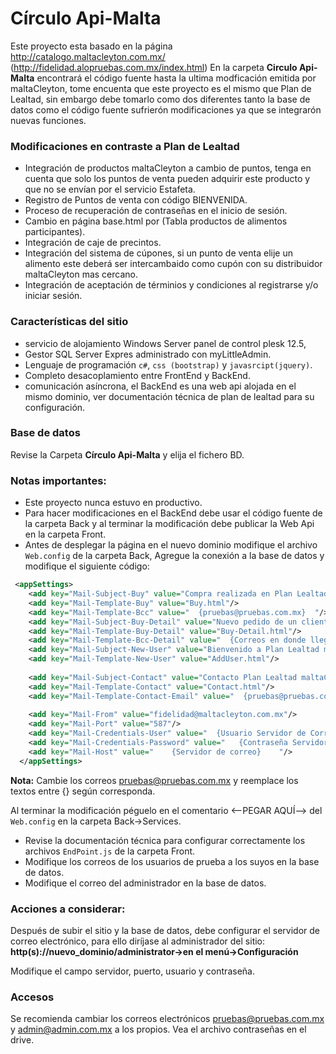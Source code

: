 # Círculo Api-Malta
Este proyecto esta basado en la página http://catalogo.maltacleyton.com.mx/ (http://fidelidad.alopruebas.com.mx/index.html)
En la carpeta **Circulo Api-Malta** encontrará el código fuente hasta la ultima modficación emitida por maltaCleyton, tome encuenta que 
este proyecto es el mismo que Plan de Lealtad, sin embargo debe tomarlo  como dos diferentes tanto la base de datos como el código fuente sufrierón modificaciones ya que se integrarón nuevas funciones.

### Modificaciones en contraste a Plan de Lealtad

- Integración de productos maltaCleyton a cambio de puntos, tenga en cuenta que solo los puntos de venta pueden adquirir este producto y que no se envían por el servicio Estafeta.
- Registro de Puntos de venta con código BIENVENIDA.
- Proceso de recuperación de contraseñas en el inicio de sesión.
- Cambio en página base.html por (Tabla productos de alimentos participantes).
- Integración de caje de precintos.
- Integración del sistema de cúpones, si un punto de venta elije un alimento este deberá ser intercambaido como cupón con su distribuidor maltaCleyton mas cercano.
- Integración de aceptación de términios y condiciones al registrarse y/o iniciar sesión.

### Características del sitio

- servicio de alojamiento Windows Server panel de control plesk 12.5,
- Gestor SQL Server Expres administrado con myLittleAdmin.
- Lenguaje de programación `c#`, `css (bootstrap)` y `javasrcipt(jquery)`.
- Completo desacoplamiento entre FrontEnd y BackEnd.
- comunicación asíncrona, el BackEnd es una web api alojada en el mismo dominio, ver documentación técnica de plan de lealtad para su configuración.

### Base de datos
Revise la Carpeta **Círculo Api-Malta** y elija el fichero BD.

### Notas importantes:

- Este proyecto nunca estuvo en productivo.
- Para hacer modificaciones en el BackEnd debe usar el código fuente de la carpeta Back y al terminar la modificación debe publicar la Web Api en la carpeta Front.
- Antes de desplegar la página en el nuevo dominio modifique el archivo `Web.config` de la carpeta Back, Agregue la conexión a la base de datos y modifique el siguiente código:
```xml
 <appSettings>
    <add key="Mail-Subject-Buy" value="Compra realizada en Plan Lealtad maltaCleyton. "/>
    <add key="Mail-Template-Buy" value="Buy.html"/>
    <add key="Mail-Template-Bcc" value="  {pruebas@pruebas.com.mx}  "/>
    <add key="Mail-Subject-Buy-Detail" value="Nuevo pedido de un cliente. "/>
    <add key="Mail-Template-Buy-Detail" value="Buy-Detail.html"/>
    <add key="Mail-Template-Bcc-Detail" value="  {Correos en donde llegarán los correos de detalles de compra}  "/>
    <add key="Mail-Subject-New-User" value="Bienvenido a Plan Lealtad maltaCleyton"/>
    <add key="Mail-Template-New-User" value="AddUser.html"/>
    
    <add key="Mail-Subject-Contact" value="Contacto Plan Lealtad maltaCleyton"/>
    <add key="Mail-Template-Contact" value="Contact.html"/>
    <add key="Mail-Template-Contact-Email" value="  {pruebas@pruebas.com.mx}  "/>
	  
    <add key="Mail-From" value="fidelidad@maltacleyton.com.mx"/>
    <add key="Mail-Port" value="587"/>
    <add key="Mail-Credentials-User" value="  {Usuario Servidor de Correo}  "/>
    <add key="Mail-Credentials-Password" value="   {Contraseña Servidor de Correo}  "/>
    <add key="Mail-Host" value="    {Servidor de correo}    "/>
  </appSettings>
```
**Nota:** Cambie los correos pruebas@pruebas.com.mx y reemplace los textos entre {} según corresponda.

Al terminar la modificación péguelo en el comentario <--PEGAR AQUÍ--> del `Web.config` en la carpeta Back->Services.
- Revise la documentación técnica para configurar correctamente los archivos `EndPoint.js` de la carpeta Front.
- Modifique los correos de los usuarios de prueba a los suyos en la base de datos.
- Modifique el correo del administrador en la base de datos.

### Acciones a considerar:

Después de subir el sitio y la base de datos, debe configurar el servidor de correo electrónico, para ello diríjase al administrador del sitio: 
**http(s)://nuevo_dominio/administrator->en el menú->Configuración**

Modifique el campo servidor, puerto, usuario y contraseña.
 
### Accesos 

Se recomienda cambiar los correos electrónicos pruebas@pruebas.com.mx y admin@admin.com.mx a los propios.
Vea el archivo contraseñas en el drive.


